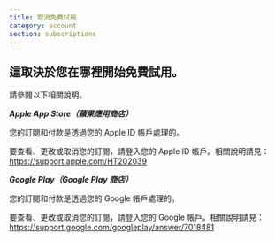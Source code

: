 ```yaml
---
title: 取消免費試用
category: account
section: subscriptions
---
```

## 這取決於您在哪裡開始免費試用。


請參閱以下相關說明。



***Apple App Store（蘋果應用商店）***


您的訂閱和付款是透過您的 Apple ID 帳戶處理的。


要查看、更改或取消您的訂閱，請登入您的 Apple ID 帳戶。相關說明請見：<https://support.apple.com/HT202039>



***Google Play（Google Play 商店）***


您的訂閱和付款是透過您的 Google 帳戶處理的。


要查看、更改或取消您的訂閱，請登入您的 Google 帳戶。相關說明請見：<https://support.google.com/googleplay/answer/7018481>